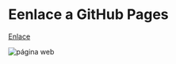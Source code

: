 # Eenlace a GitHub Pages

[Enlace](https://robermejia.github.io/portafolio/)
  
![página web](https://i.ibb.co/Lpyd5Yc/seo.png)
